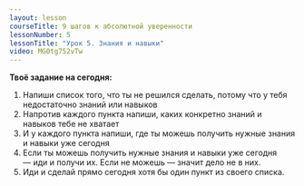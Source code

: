 ```yaml
---
layout: lesson
courseTitle: 9 шагов к абсолютной уверенности
lessonNumber: 5
lessonTitle: "Урок 5. Знания и навыки"
video: MG0tg752vTw
---
```


**Твоё задание на сегодня:** 

1. Напиши список того, что ты не решился сделать, потому что у тебя недостаточно знаний или навыков
2. Напротив каждого пункта напиши, каких конкретно знаний и навыков тебе не хватает
3. И у каждого пункта напиши, где ты можешь получить нужные знания и навыки уже сегодня
4. Если ты можешь получить нужные знания и навыки уже сегодня — иди и получи их. Если не можешь — значит дело не в них.
5. Иди и сделай прямо сегодня хотя бы один пункт из своего списка.